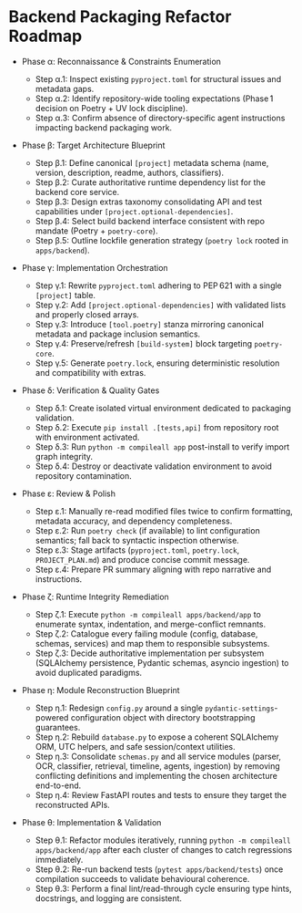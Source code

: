 # Backend Packaging Refactor Roadmap

- Phase α: Reconnaissance & Constraints Enumeration
  - Step α.1: Inspect existing `pyproject.toml` for structural issues and metadata gaps.
  - Step α.2: Identify repository-wide tooling expectations (Phase 1 decision on Poetry + UV lock discipline).
  - Step α.3: Confirm absence of directory-specific agent instructions impacting backend packaging work.

- Phase β: Target Architecture Blueprint
  - Step β.1: Define canonical `[project]` metadata schema (name, version, description, readme, authors, classifiers).
  - Step β.2: Curate authoritative runtime dependency list for the backend core service.
  - Step β.3: Design extras taxonomy consolidating API and test capabilities under `[project.optional-dependencies]`.
  - Step β.4: Select build backend interface consistent with repo mandate (Poetry + `poetry-core`).
  - Step β.5: Outline lockfile generation strategy (`poetry lock` rooted in `apps/backend`).

- Phase γ: Implementation Orchestration
  - Step γ.1: Rewrite `pyproject.toml` adhering to PEP 621 with a single `[project]` table.
  - Step γ.2: Add `[project.optional-dependencies]` with validated lists and properly closed arrays.
  - Step γ.3: Introduce `[tool.poetry]` stanza mirroring canonical metadata and package inclusion semantics.
  - Step γ.4: Preserve/refresh `[build-system]` block targeting `poetry-core`.
  - Step γ.5: Generate `poetry.lock`, ensuring deterministic resolution and compatibility with extras.

- Phase δ: Verification & Quality Gates
  - Step δ.1: Create isolated virtual environment dedicated to packaging validation.
  - Step δ.2: Execute `pip install .[tests,api]` from repository root with environment activated.
  - Step δ.3: Run `python -m compileall app` post-install to verify import graph integrity.
  - Step δ.4: Destroy or deactivate validation environment to avoid repository contamination.

- Phase ε: Review & Polish
  - Step ε.1: Manually re-read modified files twice to confirm formatting, metadata accuracy, and dependency completeness.
  - Step ε.2: Run `poetry check` (if available) to lint configuration semantics; fall back to syntactic inspection otherwise.
  - Step ε.3: Stage artifacts (`pyproject.toml`, `poetry.lock`, `PROJECT_PLAN.md`) and produce concise commit message.
  - Step ε.4: Prepare PR summary aligning with repo narrative and instructions.

- Phase ζ: Runtime Integrity Remediation
  - Step ζ.1: Execute `python -m compileall apps/backend/app` to enumerate syntax, indentation, and merge-conflict remnants.
  - Step ζ.2: Catalogue every failing module (config, database, schemas, services) and map them to responsible subsystems.
  - Step ζ.3: Decide authoritative implementation per subsystem (SQLAlchemy persistence, Pydantic schemas, asyncio ingestion) to avoid duplicated paradigms.

- Phase η: Module Reconstruction Blueprint
  - Step η.1: Redesign `config.py` around a single `pydantic-settings`-powered configuration object with directory bootstrapping guarantees.
  - Step η.2: Rebuild `database.py` to expose a coherent SQLAlchemy ORM, UTC helpers, and safe session/context utilities.
  - Step η.3: Consolidate `schemas.py` and all service modules (parser, OCR, classifier, retrieval, timeline, agents, ingestion) by removing conflicting definitions and implementing the chosen architecture end-to-end.
  - Step η.4: Review FastAPI routes and tests to ensure they target the reconstructed APIs.

- Phase θ: Implementation & Validation
  - Step θ.1: Refactor modules iteratively, running `python -m compileall apps/backend/app` after each cluster of changes to catch regressions immediately.
  - Step θ.2: Re-run backend tests (`pytest apps/backend/tests`) once compilation succeeds to validate behavioural coherence.
  - Step θ.3: Perform a final lint/read-through cycle ensuring type hints, docstrings, and logging are consistent.

